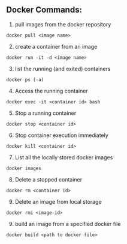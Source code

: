 ## Docker Commands:
1. pull images from the docker repository
```
docker pull <image name>
```
2.  create a container from an image
```
docker run -it -d <image name>
```
3. list the running (and exited) containers 
```
docker ps (-a)
```
4. Access the running container
```
docker exec -it <container id> bash
```
5. Stop a running container
```
docker stop <container id>
```
6. Stop container execution immediately
```
docker kill <container id>
```
7. List all the locally stored docker images
```
docker images
```
8. Delete a stopped container
```
docker rm <container id>
```
9. Delete an image from local storage
```
docker rmi <image-id>
```
9. build an image from a specified docker file
```
docker build <path to docker file>
```
